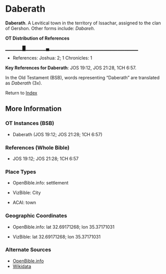 # Daberath
**Daberath**. 
A Levitical town in the territory of Issachar, assigned to the clan of Gershon. 
Other forms include: 
*Dabareh*. 


**OT Distribution of References**

▁▁▁▁▁█▁▁▁▁▁▁▄▁▁▁▁▁▁▁▁▁▁▁▁▁▁▁▁▁▁▁▁▁▁▁▁▁▁
* References: Joshua: 2; 1 Chronicles: 1



**Key References for Daberath**: 
JOS 19:12, JOS 21:28, 1CH 6:57. 


In the Old Testament (BSB), words representing “Daberath” are translated as 
*Daberath* (3x). 




Return to [Index](00-Index.md)

## More Information

### OT Instances (BSB)

* Daberath (JOS 19:12; JOS 21:28; 1CH 6:57)



### References (Whole Bible)

* JOS 19:12; JOS 21:28; 1CH 6:57


### Place Types

* OpenBible.info: settlement

* VizBible: City

* ACAI: town



### Geographic Coordinates

* OpenBible.info: lat 32.69171268; lon 35.37171031

* VizBible: lat 32.69171268; lon 35.37171031



### Alternate Sources

* [OpenBible.info](https://www.openbible.info/geo/ancient/a6a5e97)
* [Wikidata](http://www.wikidata.org/entity/Q5207462)



